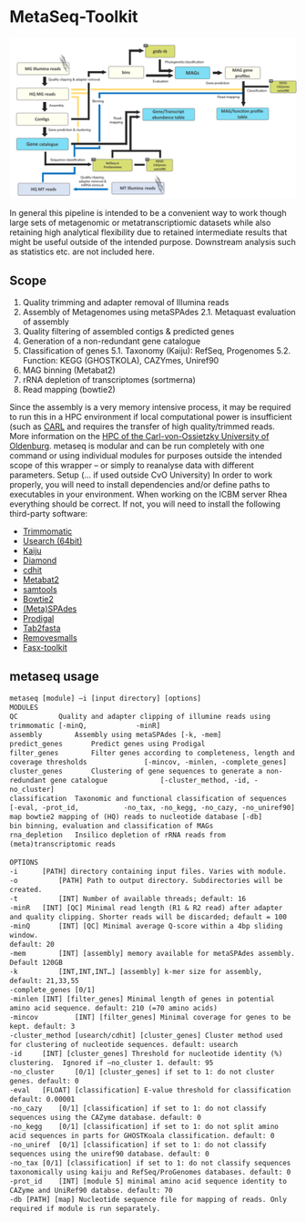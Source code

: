 # MetaSeq-Toolkit
![MetaSeq_Flowchart](images/MetaSeq.png)


In general this pipeline is intended to be a convenient way to work though large sets of metagenomic or metatranscriptiomic datasets while also retaining high analytical flexibility due to retained intermediate results that might be useful outside of the intended purpose. Downstream analysis such as statistics etc. are not included here.

## Scope
1.	Quality trimming and adapter removal of Illumina reads
2.	Assembly of Metagenomes using metaSPAdes
  2.1.	Metaquast evaluation of assembly
3.	Quality filtering of assembled contigs & predicted genes
4.	Generation of a non-redundant gene catalogue
5.	Classification of genes
  5.1.	Taxonomy (Kaiju): RefSeq, Progenomes
  5.2.	Function: KEGG (GHOSTKOLA), CAZYmes, Uniref90
6.	MAG binning (Metabat2)
7.	rRNA depletion of transcriptomes (sortmerna)
8.	Read mapping (bowtie2) 

Since the assembly is a very memory intensive process, it may be required to run this in a HPC environment if local computational power is insufficient (such as [CARL](https://uol.de/fk5/wr/hochleistungsrechnen/hpc-facilities) and requires the transfer of high quality/trimmed reads. More information on the [HPC of the Carl-von-Ossietzky University of Oldenburg](https://uol.de/fk5/wr/hochleistungsrechnen/faq-frequently-asked-questions). metaseq is modular and can be run completely with one command or using individual modules for purposes outside the intended scope of this wrapper – or simply to reanalyse data with different parameters. 
Setup (… if used outside CvO University)
In order to work properly, you will need to install dependencies and/or define paths to executables in your environment. When working on the ICBM server Rhea everything should be correct. If not, you will need to install the following third-party software:

- [Trimmomatic](http://www.usadellab.org/cms/?page=trimmomatic)
- [Usearch (64bit)](https://www.drive5.com/usearch/)
- [Kaiju](https://kaiju.binf.ku.dk/)
- [Diamond](https://github.com/bbuchfink/diamond)
- [cdhit](https://github.com/weizhongli/cdhit)
- [Metabat2](https://kbase.us/applist/apps/metabat/run_metabat/release)
- [samtools](http://www.htslib.org/)
- [Bowtie2](http://bowtie-bio.sourceforge.net/bowtie2/index.shtml)
- [(Meta)SPAdes](https://cab.spbu.ru/software/meta-spades/)
- [Prodigal](https://github.com/hyattpd/Prodigal)
- [Tab2fasta](https://github.com/shenwei356/bio_scripts/blob/master/sequence/tab2fasta)
- [Removesmalls](https://github.com/burgsdorf/removesmalls/blob/master/removesmalls.pl)
- [Fasx-toolkit](http://hannonlab.cshl.edu/fastx_toolkit/)

## metaseq usage
```
metaseq [module] –i [input directory] [options]
MODULES
QC			Quality and adapter clipping of illumine reads using trimmomatic [-minQ, 			-minR]
assembly		Assembly using metaSPAdes [-k, -mem]
predict_genes		Predict genes using Prodigal
filter_genes	 	Filter genes according to completeness, length and coverage thresholds 				[-mincov, -minlen, -complete_genes]
cluster_genes		Clustering of gene sequences to generate a non-redundant gene catalogue 			[-cluster_method, -id, -no_cluster]
classification	Taxonomic and functional classification of sequences [-eval, -prot_id, 	         -no_tax, -no_kegg, -no_cazy, -no_uniref90]
map	bowtie2 mapping of (HQ) reads to nucleotide database [-db]
bin	binning, evaluation and classification of MAGs
rna_depletion	Insilico depletion of rRNA reads from (meta)transcriptomic reads

OPTIONS
-i 		[PATH] directory containing input files. Varies with module.
-o 			[PATH] Path to output directory. Subdirectories will be created.
-t 			[INT] Number of available threads; default: 16
-minR 	[INT] [QC] Minimal read length (R1 & R2 read) after adapter and quality clipping. Shorter reads will be discarded; default = 100
-minQ 		[INT] [QC] Minimal average Q-score within a 4bp sliding window.
default: 20
-mem		[INT] [assembly] memory available for metaSPAdes assembly. Default 120GB
-k			[INT,INT,INT…] [assembly] k-mer size for assembly, default: 21,33,55
-complete_genes	[0/1] 
-minlen	[INT] [filter_genes] Minimal length of genes in potential amino acid sequence. default: 210 (=70 amino acids)
-mincov 		[INT] [filter_genes] Minimal coverage for genes to be kept. default: 3
-cluster_method	[usearch/cdhit] [cluster_genes] Cluster method used for clustering of nucleotide sequences. default: usearch
-id 	[INT] [cluster_genes] Threshold for nucleotide identity (%) clustering.  Ignored if –no_cluster 1. default: 95
-no_cluster		[0/1] [cluster_genes] if set to 1: do not cluster genes. default: 0
-eval	[FLOAT] [classification] E-value threshold for classification default: 0.00001
-no_cazy	[0/1] [classification] if set to 1: do not classify sequences using the CAZyme database. default: 0
-no_kegg	[0/1] [classification] if set to 1: do not split amino acid sequences in parts for GHOSTKoala classification. default: 0
-no_uniref	[0/1] [classification] if set to 1: do not classify sequences using the uniref90 database. default: 0
-no_tax	[0/1] [classification] if set to 1: do not classify sequences taxonomically using kaiju and RefSeq/ProGenomes databases. default: 0
-prot_id	[INT] [module 5] minimal amino acid sequence identity to CAZyme and UniRef90 databse. default: 70
-db	[PATH] [map] Nucleotide sequence file for mapping of reads. Only required if module is run separately.
```

